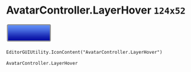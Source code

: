 # AvatarController.LayerHover `124x52`
<img src="/img/AvatarController.LayerHover.png" width=124 height=52>

``` CSharp
EditorGUIUtility.IconContent("AvatarController.LayerHover")
```
```
AvatarController.LayerHover
```
